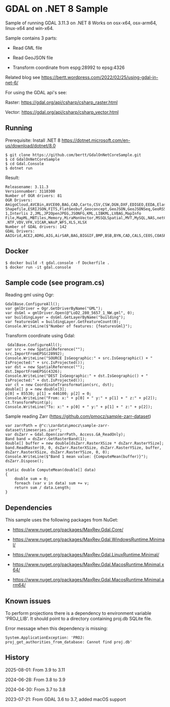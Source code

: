 # GDAL on .NET 8 Sample

Sample of running GDAL 3.11.3 on .NET 8 Works on osx-x64, osx-arm64, linux-x64 and win-x64.

Sample contains 3 parts:

- Read GML file

- Read GeoJSON file

- Transform coordinate from espg:28992 to epsg:4326

Related blog see https://bertt.wordpress.com/2022/02/25/using-gdal-in-net-6/

For using the GDAL api's see:

Raster: https://gdal.org/api/csharp/csharp_raster.html

Vector: https://gdal.org/api/csharp/csharp_vector.html

## Running

Prerequisite: Install .NET 8 https://dotnet.microsoft.com/en-us/download/dotnet/8.0

```
$ git clone https://github.com/bertt/GdalOnNetCoreSample.git
$ cd GdalOnNetCoreSample
$ cd Gdal.Console
$ dotnet run
```

Result:

```
Releasename: 3.11.3
Versionnumber: 3110300
Number of OGR drivers: 81
OGR Drivers: AmigoCloud,AVCBin,AVCE00,BAG,CAD,Carto,CSV,CSW,DGN,DXF,EDIGEO,EEDA,Elasticsearch,ESRI Shapefile,ESRIJSON,FITS,FlatGeobuf,Geoconcept,GeoJSON,GeoJSONSeq,GeoRSS,GML,GMLAS,GPKG,GPSBabel,GPX,GTFS,HTTP,Idrisi,Interlis 1,Interlis 2,JML,JP2OpenJPEG,JSONFG,KML,LIBKML,LVBAG,MapInfo File,MapML,MBTiles,Memory,MiraMonVector,MSSQLSpatial,MVT,MySQL,NAS,netCDF,NGW,OAPIF,ODBC,ODS,OGCAPI,OGR_GMT,OGR_PDS,OGR_SDTS,OGR_VRT,OpenFileGDB,OSM,PCIDSK,PDF,PDS4,PGDUMP,PGeo,PLSCENES,PMTiles,PostgreSQL,S57,Selafin,SQLite,SVG,SXF,TIGER,TopoJSON,UK .NTF,VDV,VFK,VICAR,WAsP,WFS,XLS,XLSX
Number of GDAL drivers: 142
GDAL Drivers: AAIGrid,ACE2,ADRG,AIG,AirSAR,BAG,BIGGIF,BMP,BSB,BYN,CAD,CALS,CEOS,COASP,COG,COSAR,CPG,CTG,DAAS,DERIVED,DIMAP,DOQ1,DOQ2,DTED,ECRGTOC,EEDAI,EHdr,EIR,ENVI,ERS,ESAT,ESRIC,FAST,FITS,GDALG,GenBin,GFF,GIF,GPKG,GRASSASCIIGrid,GRIB,GS7BG,GSAG,GSBG,GSC,GTI,GTiff,GTX,GXF,HDF4,HDF4Image,HDF5,HDF5Image,HF2,HFA,HTTP,ILWIS,IRIS,ISCE,ISG,ISIS2,ISIS3,JAXAPALSAR,JDEM,JP2OpenJPEG,JPEG,JPEGXL,KMLSUPEROVERLAY,KRO,L1B,LAN,LCP,Leveller,LIBERTIFF,LOSLAS,MAP,MBTiles,MEM,MFF,MFF2,MRF,MSGN,NDF,netCDF,NGSGEOID,NGW,NITF,NOAA_B,NSIDCbin,NTv2,NWT_GRC,NWT_GRD,OGCAPI,OpenFileGDB,PAux,PCIDSK,PCRaster,PDF,PDS,PDS4,PLMOSAIC,PLSCENES,PNG,PNM,PostGISRaster,PRF,RCM,RIK,RMF,ROI_PAC,RPFTOC,RRASTER,RS2,RST,S102,S104,S111,SAFE,SAGA,SAR_CEOS,SENTINEL2,SIGDEM,SNAP_TIFF,SNODAS,SRP,SRTMHGT,STACIT,STACTA,Terragen,TGA,TIL,TSX,USGSDEM,VICAR,VRT,WCS,WEBP,WMS,WMTS,XYZ,Zarr,ZMap
```

## Docker

```
$ docker build -t gdal.console -f Dockerfile .
$ docker run -it gdal.console
```

## Sample code (see program.cs)

Reading gml using Ogr:

```
GdalBase.ConfigureAll();
var gmlDriver = Ogr.GetDriverByName("GML");
var dsGml = gmlDriver.Open(@"LoD2_280_5657_1_NW.gml", 0);
var buildingLayer = dsGml.GetLayerByName("building");
var featuresGml = buildingLayer.GetFeatureCount(0);
Console.WriteLine($"Number of features: {featuresGml}");
```

Transform coordinate using Gdal:

```
 GdalBase.ConfigureAll();
var src = new SpatialReference("");
src.ImportFromEPSG(28992);
Console.WriteLine("SOURCE IsGeographic:" + src.IsGeographic() + " IsProjected:" + src.IsProjected());
var dst = new SpatialReference("");
dst.ImportFromEPSG(4326);
Console.WriteLine("DEST IsGeographic:" + dst.IsGeographic() + " IsProjected:" + dst.IsProjected());
var ct = new CoordinateTransformation(src, dst);
double[] p = new double[3];
p[0] = 85530; p[1] = 446100; p[2] = 0;
Console.WriteLine("From: x:" + p[0] + " y:" + p[1] + " z:" + p[2]);
ct.TransformPoint(p);
Console.WriteLine("To: x:" + p[0] + " y:" + p[1] + " z:" + p[2]);

```

Sample reading Zarr (https://github.com/pmocz/sample-zarr-dataset)

```
var zarrPath = @"c:\zardata\pmocz\sample-zarr-dataset\timeseries.zarr";
var dsZarr = Gdal.Open(zarrPath, Access.GA_ReadOnly);
Band band = dsZarr.GetRasterBand(1);
double[] buffer = new double[dsZarr.RasterXSize * dsZarr.RasterYSize];
band.ReadRaster(0, 0, dsZarr.RasterXSize, dsZarr.RasterYSize, buffer, dsZarr.RasterXSize, dsZarr.RasterYSize, 0, 0);
Console.WriteLine($"Band 1 mean value: {ComputeMean(buffer)}");
dsZarr.Dispose();

static double ComputeMean(double[] data)
{
    double sum = 0;
    foreach (var v in data) sum += v;
    return sum / data.Length;
}
```

## Dependencies

This sample uses the following packages from NuGet:

- https://www.nuget.org/packages/MaxRev.Gdal.Core/

- https://www.nuget.org/packages/MaxRev.Gdal.WindowsRuntime.Minimal/ 

- https://www.nuget.org/packages/MaxRev.Gdal.LinuxRuntime.Minimal/ 

- https://www.nuget.org/packages/MaxRev.Gdal.MacosRuntime.Minimal.x64/ 

- https://www.nuget.org/packages/MaxRev.Gdal.MacosRuntime.Minimal.arm64/ 

## Known issues

To perform projections there is a dependency to environment variable 'PROJ_LIB'. It should point to a directory
containing proj.db SQLite file.

Error message when this dependency is missing:

```
System.ApplicationException: 'PROJ: proj_get_authorities_from_database: Cannot find proj.db'
```

## History

2025-08-01: From 3.9 to 3.11

2024-06-28: From 3.8 to 3.9

2024-04-30: From 3.7 to 3.8

2023-07-21: From GDAL 3.6 to 3.7, added macOS support
